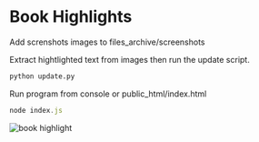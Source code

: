 # Book Highlights

Add screnshots images to files_archive/screenshots

Extract hightlighted text from images then run the update script.

~~~python
python update.py
~~~

Run program from console or public_html/index.html

~~~javascript
node index.js
~~~

![book highlight](https://www.minte9.com/lib/images/github/book-highlights/highlight_01.png)
